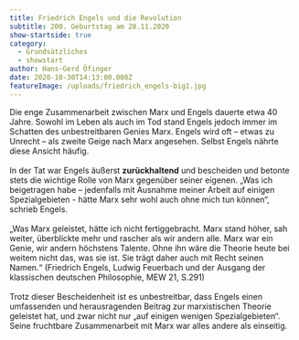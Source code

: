 ```yaml
---
title: Friedrich Engels und die Revolution
subtitle: 200. Geburtstag am 28.11.2020
show-startside: true
category:
  - Grundsätzliches
  - showstart
author: Hans-Gerd Öfinger
date: 2020-10-30T14:13:00.000Z
featureImage: /uploads/friedrich_engels-big1.jpg
---
```

Die enge Zusammenarbeit zwischen Marx und Engels dauerte etwa 40 Jahre. Sowohl im Leben als auch im Tod stand Engels jedoch immer im Schatten des unbestreitbaren Genies Marx. Engels wird oft – etwas zu Unrecht – als zweite Geige nach Marx angesehen. Selbst Engels nährte diese Ansicht häufig.\
\
In der Tat war Engels äußerst **zurückhaltend** und bescheiden und betonte stets die wichtige Rolle von Marx gegenüber seiner eigenen. „Was ich beigetragen habe – jedenfalls mit Ausnahme meiner Arbeit auf einigen Spezialgebieten - hätte Marx sehr wohl auch ohne mich tun können“, schrieb Engels.\
\
„Was Marx geleistet, hätte ich nicht fertiggebracht. Marx stand höher, sah weiter, überblickte mehr und rascher als wir andern alle. Marx war ein Genie, wir andern höchstens Talente. Ohne ihn wäre die Theorie heute bei weitem nicht das, was sie ist. Sie trägt daher auch mit Recht seinen Namen.“ (Friedrich Engels, Ludwig Feuerbach und der Ausgang der klassischen deutschen Philosophie, MEW 21, S.291)\
\
Trotz dieser Bescheidenheit ist es unbestreitbar, dass Engels einen umfassenden und herausragenden Beitrag zur marxistischen Theorie geleistet hat, und zwar nicht nur „auf einigen wenigen Spezialgebieten“. Seine fruchtbare Zusammenarbeit mit Marx war alles andere als einseitig.
